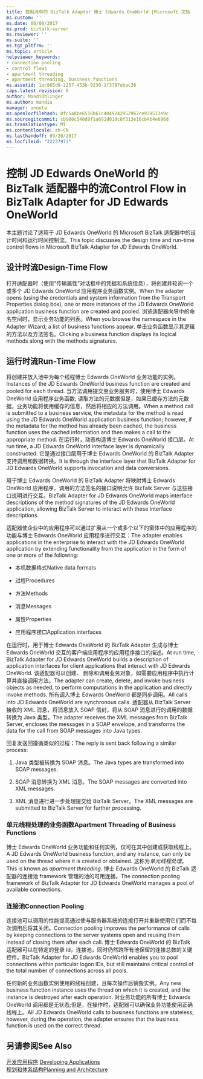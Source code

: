 ```yaml
---
title: 控制流中的 BizTalk Adapter 博士 Edwards OneWorld |Microsoft 文档
ms.custom: ''
ms.date: 06/08/2017
ms.prod: biztalk-server
ms.reviewer: ''
ms.suite: ''
ms.tgt_pltfrm: ''
ms.topic: article
helpviewer_keywords:
- connection pooling
- control flows
- apartment threading
- apartment threading, business functions
ms.assetid: 1ec865d0-2257-453b-9230-1f3787ebac38
caps.latest.revision: 8
author: MandiOhlinger
ms.author: mandia
manager: anneta
ms.openlocfilehash: 0fc5a8be6516b61c4049242952967ce939513e9c
ms.sourcegitcommit: cb908c540d8f1a692d01dc8f313e16cb4b4e696d
ms.translationtype: MT
ms.contentlocale: zh-CN
ms.lasthandoff: 09/20/2017
ms.locfileid: "22237973"
---
```

# <a name="control-flow-in-biztalk-adapter-for-jd-edwards-oneworld"></a><span data-ttu-id="71c43-102">控制 JD Edwards OneWorld 的 BizTalk 适配器中的流</span><span class="sxs-lookup"><span data-stu-id="71c43-102">Control Flow in BizTalk Adapter for JD Edwards OneWorld</span></span>
<span data-ttu-id="71c43-103">本主题讨论了适用于 JD Edwards OneWorld 的 Microsoft BizTalk 适配器中的设计时间和运行时间控制流。</span><span class="sxs-lookup"><span data-stu-id="71c43-103">This topic discusses the design time and run-time control flows in Microsoft BizTalk Adapter for JD Edwards OneWorld.</span></span>  
  
## <a name="design-time-flow"></a><span data-ttu-id="71c43-104">设计时流</span><span class="sxs-lookup"><span data-stu-id="71c43-104">Design-Time Flow</span></span>  
 <span data-ttu-id="71c43-105">打开适配器时（使用“传输属性”对话框中的凭据和系统信息），将创建并轮询一个或多个 JD Edwards OneWorld 应用程序业务函数实例。</span><span class="sxs-lookup"><span data-stu-id="71c43-105">When the adapter opens (using the credentials and system information from the Transport Properties dialog box), one or more instances of the JD Edwards OneWorld application business function are created and pooled.</span></span> <span data-ttu-id="71c43-106">浏览适配器向导中的命名空间时，显示业务功能的列表。</span><span class="sxs-lookup"><span data-stu-id="71c43-106">When you browse the namespace in the Adapter Wizard, a list of business functions appear.</span></span> <span data-ttu-id="71c43-107">单击业务函数显示其逻辑的方法以及方法签名。</span><span class="sxs-lookup"><span data-stu-id="71c43-107">Clicking a business function displays its logical methods along with the methods signatures.</span></span>  
  
## <a name="run-time-flow"></a><span data-ttu-id="71c43-108">运行时流</span><span class="sxs-lookup"><span data-stu-id="71c43-108">Run-Time Flow</span></span>  
 <span data-ttu-id="71c43-109">将创建并放入池中为每个线程博士 Edwards OneWorld 业务功能的实例。</span><span class="sxs-lookup"><span data-stu-id="71c43-109">Instances of the JD Edwards OneWorld business function are created and pooled for each thread.</span></span> <span data-ttu-id="71c43-110">当方法调用提交至业务服务时，使用博士 Edwards OneWorld 应用程序业务函数; 读取方法的元数据但是，如果已缓存方法的元数据，业务功能将使用缓存的信息，然后将相应的方法调用。</span><span class="sxs-lookup"><span data-stu-id="71c43-110">When a method call is submitted to a business service, the metadata for the method is read using the JD Edwards OneWorld application business function; however, if the metadata for the method has already been cached, the business function uses the cached information and then makes a call to the appropriate method.</span></span> <span data-ttu-id="71c43-111">在运行时，动态构造博士 Edwards OneWorld 接口层。</span><span class="sxs-lookup"><span data-stu-id="71c43-111">At run time, a JD Edwards OneWorld interface layer is dynamically constructed.</span></span> <span data-ttu-id="71c43-112">它是通过接口层用于博士 Edwards OneWorld 的 BizTalk Adapter 支持调用和数据转换。</span><span class="sxs-lookup"><span data-stu-id="71c43-112">It is through the interface layer that BizTalk Adapter for JD Edwards OneWorld supports invocation and data conversions.</span></span>  
  
 <span data-ttu-id="71c43-113">用于博士 Edwards OneWorld 的 BizTalk Adapter 将映射博士 Edwards OneWorld 应用程序，调用的方法签名的接口说明允许 BizTalk Server 与这些接口说明进行交互。</span><span class="sxs-lookup"><span data-stu-id="71c43-113">BizTalk Adapter for JD Edwards OneWorld maps interface descriptions of the method signatures of the JD Edwards OneWorld application, allowing BizTalk Server to interact with these interface descriptions.</span></span>  
  
 <span data-ttu-id="71c43-114">适配器使企业中的应用程序可以通过扩展从一个或多个以下的窗体中的应用程序的功能与博士 Edwards OneWorld 应用程序进行交互：</span><span class="sxs-lookup"><span data-stu-id="71c43-114">The adapter enables applications in the enterprise to interact with the JD Edwards OneWorld application by extending functionality from the application in the form of one or more of the following:</span></span>  
  
-   <span data-ttu-id="71c43-115">本机数据格式</span><span class="sxs-lookup"><span data-stu-id="71c43-115">Native data formats</span></span>  
  
-   <span data-ttu-id="71c43-116">过程</span><span class="sxs-lookup"><span data-stu-id="71c43-116">Procedures</span></span>  
  
-   <span data-ttu-id="71c43-117">方法</span><span class="sxs-lookup"><span data-stu-id="71c43-117">Methods</span></span>  
  
-   <span data-ttu-id="71c43-118">消息</span><span class="sxs-lookup"><span data-stu-id="71c43-118">Messages</span></span>  
  
-   <span data-ttu-id="71c43-119">属性</span><span class="sxs-lookup"><span data-stu-id="71c43-119">Properties</span></span>  
  
-   <span data-ttu-id="71c43-120">应用程序接口</span><span class="sxs-lookup"><span data-stu-id="71c43-120">Application interfaces</span></span>  
  
 <span data-ttu-id="71c43-121">在运行时，用于博士 Edwards OneWorld 的 BizTalk Adapter 生成与博士 Edwards OneWorld 交互的客户端应用程序的应用程序接口的描述。</span><span class="sxs-lookup"><span data-stu-id="71c43-121">At run time, BizTalk Adapter for JD Edwards OneWorld builds a description of application interfaces for client applications that interact with JD Edwards OneWorld.</span></span> <span data-ttu-id="71c43-122">该适配器可以创建、 删除和调用业务对象，如需要应用程序中执行计算并直接调用方法。</span><span class="sxs-lookup"><span data-stu-id="71c43-122">The adapter can create, delete, and invoke business objects as needed, to perform computations in the application and directly invoke methods.</span></span> <span data-ttu-id="71c43-123">所有调入博士 Edwards OneWorld 都是同步调用。</span><span class="sxs-lookup"><span data-stu-id="71c43-123">All calls into JD Edwards OneWorld are synchronous calls.</span></span> <span data-ttu-id="71c43-124">适配器从 BizTalk Server 接收的 XML 消息，将消息放入 SOAP 信封，将从 SOAP 消息进行的调用的数据转换为 Java 类型。</span><span class="sxs-lookup"><span data-stu-id="71c43-124">The adapter receives the XML messages from BizTalk Server, encloses the messages in a SOAP envelope, and transforms the data for the call from SOAP messages into Java types.</span></span>  
  
 <span data-ttu-id="71c43-125">回复发送回遵循类似的过程：</span><span class="sxs-lookup"><span data-stu-id="71c43-125">The reply is sent back following a similar process:</span></span>  
  
1.  <span data-ttu-id="71c43-126">Java 类型被转换为 SOAP 消息。</span><span class="sxs-lookup"><span data-stu-id="71c43-126">The Java types are transformed into SOAP messages.</span></span>  
  
2.  <span data-ttu-id="71c43-127">SOAP 消息转换为 XML 消息。</span><span class="sxs-lookup"><span data-stu-id="71c43-127">The SOAP messages are converted into XML messages.</span></span>  
  
3.  <span data-ttu-id="71c43-128">XML 消息进行进一步处理提交给 BizTalk Server。</span><span class="sxs-lookup"><span data-stu-id="71c43-128">The XML messages are submitted to BizTalk Server for further processing.</span></span>  
  
### <a name="apartment-threading-of-business-functions"></a><span data-ttu-id="71c43-129">单元线程处理的业务函数</span><span class="sxs-lookup"><span data-stu-id="71c43-129">Apartment Threading of Business Functions</span></span>  
 <span data-ttu-id="71c43-130">博士 Edwards OneWorld 业务功能和任何实例，仅可在其中创建或获取线程上。</span><span class="sxs-lookup"><span data-stu-id="71c43-130">A JD Edwards OneWorld business function, and any instance, can only be used on the thread where it is created or obtained.</span></span> <span data-ttu-id="71c43-131">这称为*单元线程处理*。</span><span class="sxs-lookup"><span data-stu-id="71c43-131">This is known as *apartment threading*.</span></span> <span data-ttu-id="71c43-132">博士 Edwards OneWorld 的 BizTalk 适配器的连接池 framework 管理的池的可用连接。</span><span class="sxs-lookup"><span data-stu-id="71c43-132">The connection pooling framework of BizTalk Adapter for JD Edwards OneWorld manages a pool of available connections.</span></span>  
  
### <a name="connection-pooling"></a><span data-ttu-id="71c43-133">连接池</span><span class="sxs-lookup"><span data-stu-id="71c43-133">Connection Pooling</span></span>  
 <span data-ttu-id="71c43-134">连接池可以调用的性能提高通过使与服务器系统的连接打开并重新使用它们而不每次调用后将其关闭。</span><span class="sxs-lookup"><span data-stu-id="71c43-134">Connection pooling improves the performance of calls by keeping connections to the server systems open and reusing them instead of closing them after each call.</span></span> <span data-ttu-id="71c43-135">博士 Edwards OneWorld 的 BizTalk 适配器可以在特定的登录 Id，连接池，同时仍然跨所有池保留的连接总数的关键控件。</span><span class="sxs-lookup"><span data-stu-id="71c43-135">BizTalk Adapter for JD Edwards OneWorld enables you to pool connections within particular logon IDs, but still maintains critical control of the total number of connections across all pools.</span></span>  
  
 <span data-ttu-id="71c43-136">任何新的业务函数实例使用的线程创建，且每次操作后销毁实例。</span><span class="sxs-lookup"><span data-stu-id="71c43-136">Any new business function instance uses the thread on which it is created, and the instance is destroyed after each operation.</span></span> <span data-ttu-id="71c43-137">对业务功能的所有博士 Edwards OneWorld 调用都是无状态;但是，在操作时，适配器可以确保业务功能使用正确线程上。</span><span class="sxs-lookup"><span data-stu-id="71c43-137">All JD Edwards OneWorld calls to business functions are stateless; however, during the operation, the adapter ensures that the business function is used on the correct thread.</span></span>  
  
## <a name="see-also"></a><span data-ttu-id="71c43-138">另请参阅</span><span class="sxs-lookup"><span data-stu-id="71c43-138">See Also</span></span>  
 <span data-ttu-id="71c43-139">[开发应用程序](../core/developing-applications3.md) </span><span class="sxs-lookup"><span data-stu-id="71c43-139">[Developing Applications](../core/developing-applications3.md) </span></span>  
 [<span data-ttu-id="71c43-140">规划和体系结构</span><span class="sxs-lookup"><span data-stu-id="71c43-140">Planning and Architecture</span></span>](../core/planning-and-architecture17.md)